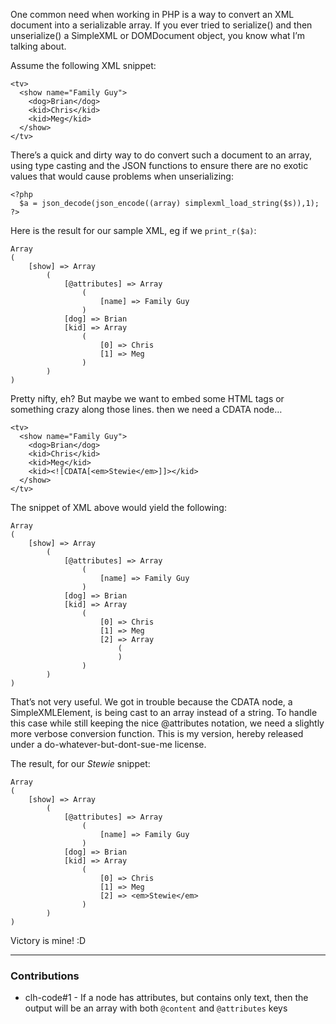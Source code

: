 One common need when working in PHP is a way to convert an XML document
into a serializable array. If you ever tried to serialize() and then
unserialize() a SimpleXML or DOMDocument object, you know what I’m
talking about.

Assume the following XML snippet:

    <tv>
      <show name="Family Guy">
        <dog>Brian</dog>
        <kid>Chris</kid>
        <kid>Meg</kid>
      </show>
    </tv>

There’s a quick and dirty way to do convert such a document to an array,
using type casting and the JSON functions to ensure there are no exotic
values that would cause problems when unserializing:

    <?php
      $a = json_decode(json_encode((array) simplexml_load_string($s)),1);
    ?>

Here is the result for our sample XML, eg if we `print_r($a)`:

    Array
    (
        [show] => Array
            (
                [@attributes] => Array
                    (
                        [name] => Family Guy
                    )
                [dog] => Brian
                [kid] => Array
                    (
                        [0] => Chris
                        [1] => Meg
                    )
            )
    )

Pretty nifty, eh? But maybe we want to embed some HTML tags or something
crazy along those lines. then we need a CDATA node…

    <tv>
      <show name="Family Guy">
        <dog>Brian</dog>
        <kid>Chris</kid>
        <kid>Meg</kid>
        <kid><![CDATA[<em>Stewie</em>]]></kid>
      </show>
    </tv>

The snippet of XML above would yield the following:

    Array
    (
        [show] => Array
            (
                [@attributes] => Array
                    (
                        [name] => Family Guy
                    )
                [dog] => Brian
                [kid] => Array
                    (
                        [0] => Chris
                        [1] => Meg
                        [2] => Array
                            (
                            )
                    )
            )
    )

That’s not very useful. We got in trouble because the CDATA node, a
SimpleXMLElement, is being cast to an array instead of a string. To
handle this case while still keeping the nice @attributes notation, we
need a slightly more verbose conversion function. This is my version,
hereby released under a do-whatever-but-dont-sue-me license.

The result, for our *Stewie* snippet:

    Array
    (
        [show] => Array
            (
                [@attributes] => Array
                    (
                        [name] => Family Guy
                    )
                [dog] => Brian
                [kid] => Array
                    (
                        [0] => Chris
                        [1] => Meg
                        [2] => <em>Stewie</em>
                    )
            )
    )

Victory is mine! :D

---

### Contributions
 * clh-code#1 - If a node has attributes, but contains only text, then the output will be an array with both ```@content``` and ```@attributes``` keys
